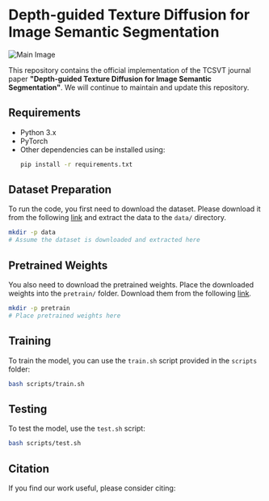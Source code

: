 
# Depth-guided Texture Diffusion for Image Semantic Segmentation

![Main Image](path/to/your/image.png)

This repository contains the official implementation of the TCSVT journal paper **"Depth-guided Texture Diffusion for Image Semantic Segmentation"**. We will continue to maintain and update this repository.

## Requirements

- Python 3.x
- PyTorch
- Other dependencies can be installed using:
    ```bash
    pip install -r requirements.txt
    ```

## Dataset Preparation

To run the code, you first need to download the dataset. Please download it from the following [link](https://pan.baidu.com/s/1qu4UpCG_g6BKUv73B1Rs1w?pwd=erzq) and extract the data to the `data/` directory.


```bash
mkdir -p data
# Assume the dataset is downloaded and extracted here
```

## Pretrained Weights

You also need to download the pretrained weights. Place the downloaded weights into the `pretrain/` folder. Download them from the following [link](https://pan.baidu.com/s/1qu4UpCG_g6BKUv73B1Rs1w?pwd=erzq).

```bash
mkdir -p pretrain
# Place pretrained weights here
```

## Training

To train the model, you can use the `train.sh` script provided in the `scripts` folder:

```bash
bash scripts/train.sh
```

## Testing

To test the model, use the `test.sh` script:

```bash
bash scripts/test.sh
```

## Citation

If you find our work useful, please consider citing:
